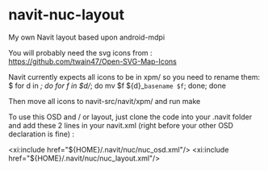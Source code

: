navit-nuc-layout
================

My own Navit layout based upon android-mdpi

You will probably need the svg icons from : https://github.com/twain47/Open-SVG-Map-Icons

Navit currently expects all icons to be in xpm/ so you need to rename them:
$ for d in *; do for f in $d/*; do mv $f ${d}_`basename $f`; done; done

Then move all icons to navit-src/navit/xpm/ and run make

To use this OSD and / or layout, just clone the code into your .navit folder and add these 2 lines in your navit.xml (right before your other OSD declaration is fine) :

<xi:include href="${HOME}/.navit/nuc/nuc_osd.xml"/>
<xi:include href="${HOME}/.navit/nuc/nuc_layout.xml"/>

